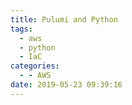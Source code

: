 ```yaml
---
title: Pulumi and Python
tags:
  - aws
  - python
  - IaC
categories:
  - - AWS
date: 2019-05-23 09:39:16
---
```

